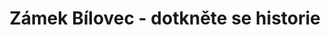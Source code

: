 ---
id: 5195d83c-b50a-489d-9311-79dc801f3b24
title: Zámek Bílovec - dotkněte se historie
price: 20
year: 2013
description: Projekt navazuje na již dlouhodobou výstavní činnost Kuratoria zámku Bílovec, které jako jedna z mála kulturních institucí na Bílovecku nabízí možnost celoročních návštěv výstav a jiných hudebních či divadelních počinů. Nadační fond věří, že i díky jeho „kousku“ se postupně podaří vrátit život do této cenné kulturní památky, která tak bude i nadále sloužit jako místo kulturních setkání nejen místních obyvatel.
kouskovani: false
locationName: undefined
position:
  lng: NaN
  lat: 49.7555714421134
---